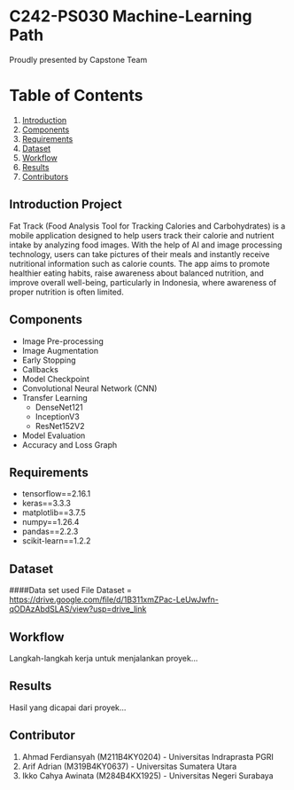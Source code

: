 # C242-PS030 Machine-Learning Path
Proudly presented by Capstone Team

# Table of Contents
1. [Introduction](#introduction)
2. [Components](#components)
3. [Requirements](#Requirements)
5. [Dataset](#dataset)
6. [Workflow](#workflow)
7. [Results](#results)
8. [Contributors](#contributor)


## Introduction Project
Fat Track (Food Analysis Tool for Tracking Calories and Carbohydrates) is a mobile application designed to help users track their calorie and nutrient intake by analyzing food images. With the help of AI and image processing technology, users can take pictures of their meals and instantly receive nutritional information such as calorie counts. The app aims to promote healthier eating habits, raise awareness about balanced nutrition, and improve overall well-being, particularly in Indonesia, where awareness of proper nutrition is often limited.





## Components
- Image Pre-processing
- Image Augmentation
- Early Stopping
- Callbacks
- Model Checkpoint
- Convolutional Neural Network (CNN)
- Transfer Learning
  - DenseNet121
  - InceptionV3
  - ResNet152V2
- Model Evaluation
- Accuracy and Loss Graph



## Requirements
- tensorflow==2.16.1
- keras==3.3.3
- matplotlib==3.7.5
- numpy==1.26.4
- pandas==2.2.3  
- scikit-learn==1.2.2


## Dataset
####Data set used
File Dataset = https://drive.google.com/file/d/1B311xmZPac-LeUwJwfn-qODAzAbdSLAS/view?usp=drive_link




## Workflow
Langkah-langkah kerja untuk menjalankan proyek...





## Results
Hasil yang dicapai dari proyek...







## Contributor
1. Ahmad Ferdiansyah (M211B4KY0204) - Universitas Indraprasta PGRI
2. Arif Adrian (M319B4KY0637) - Universitas Sumatera Utara
3. Ikko Cahya Awinata (M284B4KX1925) - Universitas Negeri Surabaya



